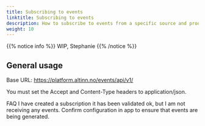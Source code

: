 ```yaml
---
title: Subscribing to events
linktitle: Subscribing to events
description: How to subscribe to events from a specific source and producer
weight: 10
---
```


{{% notice info %}}
WIP, Stephanie
{{% /notice %}}

## General usage

Base URL: https://platform.altinn.no/events/api/v1/

You must set the Accept and Content-Type headers to application/json.


FAQ
I have created a subscription it has been validated ok, but I am not receiving any events.
Confirm configuration in app to ensure that events are being generated. 